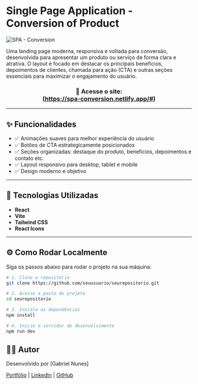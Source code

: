 # Single Page Application - Conversion of Product

![SPA - Conversion](https://github.com/user-attachments/assets/3f720837-a99f-4bdc-9f6e-a88e6419a6c7)

Uma landing page moderna, responsiva e voltada para conversão, desenvolvida para apresentar um produto ou serviço de forma clara e atrativa. O layout é focado em destacar os principais benefícios, depoimentos de clientes, chamada para ação (CTA) e outras seções essenciais para maximizar o engajamento do usuário.

### <p align="center">🔗 **Acesse o site:** <br>(https://spa-conversion.netlify.app/#) </p>

---

## ✨ Funcionalidades

- ✅ Animações suaves para melhor experiência do usuário
- ✅ Botões de CTA estrategicamente posicionados
- ✅ Seções organizadas: destaque do produto, benefícios, depoimentos e contato etc.
- ✅ Layout responsivo para desktop, tablet e mobile
- ✅ Design moderno e objetivo

---

## 🚀 Tecnologias Utilizadas

- **React**
- **Vite**
- **Tailwind CSS**
- **React Icons**

---

## ⚙️ Como Rodar Localmente

Siga os passos abaixo para rodar o projeto na sua máquina:

```bash
# 1. Clone o repositório
git clone https://github.com/seuusuario/seurepositorio.git

# 2. Acesse a pasta do projeto
cd seurepositorio

# 3. Instale as dependências
npm install

# 4. Inicie o servidor de desenvolvimento
npm run dev
```

## 👨‍💻 Autor
Desenvolvido por [Gabriel Nunes]

[Portfólio](https://gabnns.netlify.app/) | [LinkedIn](https://www.linkedin.com/in/gabrielnuneschaves/) | [GitHub](https://github.com/Gabnns)

